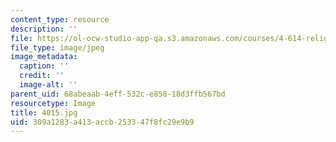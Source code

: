 ```yaml
---
content_type: resource
description: ''
file: https://ol-ocw-studio-app-qa.s3.amazonaws.com/courses/4-614-religious-architecture-and-islamic-cultures-fall-2002/309a1283a413accb253347f8fc29e9b9_4015.jpg
file_type: image/jpeg
image_metadata:
  caption: ''
  credit: ''
  image-alt: ''
parent_uid: 68abeaab-4eff-532c-e858-18d3ffb567bd
resourcetype: Image
title: 4015.jpg
uid: 309a1283-a413-accb-2533-47f8fc29e9b9
---
```

